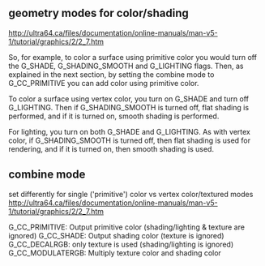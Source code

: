 

## geometry modes for color/shading
http://ultra64.ca/files/documentation/online-manuals/man-v5-1/tutorial/graphics/2/2_7.htm

So, for example, to color a surface using primitive color you would turn off the G_SHADE, G_SHADING_SMOOTH and G_LIGHTING flags. Then, as explained in the next section, by setting the combine mode to G_CC_PRIMITIVE you can add color using primitive color.

To color a surface using vertex color, you turn on G_SHADE and turn off G_LIGHTING. Then if G_SHADING_SMOOTH is turned off, flat shading is performed, and if it is turned on, smooth shading is performed.

For lighting, you turn on both G_SHADE and G_LIGHTING. As with vertex color, if G_SHADING_SMOOTH is turned off, then flat shading is used for rendering, and if it is turned on, then smooth shading is used.


## combine mode
set differently for single ('primitive') color vs vertex color/textured modes
http://ultra64.ca/files/documentation/online-manuals/man-v5-1/tutorial/graphics/2/2_7.htm

G_CC_PRIMITIVE: Output primitive color (shading/lighting & texture are ignored)
G_CC_SHADE: Output shading color (texture is ignored)
G_CC_DECALRGB: only texture is used (shading/lighting is ignored)
G_CC_MODULATERGB: Multiply texture color and shading color

